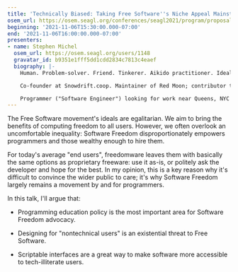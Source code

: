 ```yaml
---
title: 'Technically Biased: Taking Free Software''s Niche Appeal Mainstream'
osem_url: https://osem.seagl.org/conferences/seagl2021/program/proposals/822
beginning: '2021-11-06T15:30:00.000-07:00'
end: '2021-11-06T16:00:00.000-07:00'
presenters:
- name: Stephen Michel
  osem_url: https://osem.seagl.org/users/1148
  gravatar_id: b9351e1fff5dd1cdd2834c7813c4eaef
  biography: |-
    Human. Problem-solver. Friend. Tinkerer. Aikido practitioner. Idealist (within reason). Aspiring imperfectionist. Musician.

    Co-founder at Snowdrift.coop. Maintainer of Red Moon; contributor to the F-Droid ecosystem. GNU/Linux user and [FLO](https://wiki.snowdrift.coop/about/free-libre-open#flo)SS advocate since 2010.

    Programmer ("Software Engineer") looking for work near Queens, NYC (or remote). Contact: [seagl-bio-2021@smichel.me](mailto:seagl-bio-2021@smichel.me)
---
```


The Free Software movement's ideals are egalitarian. We aim to bring the benefits of computing freedom to all users. However, we often overlook an uncomfortable inequality: Software Freedom disproportionately empowers programmers and those wealthy enough to hire them.

For today's average "end users", freedomware leaves them with basically the same options as proprietary freeware: use it as-is, or politely ask the developer and hope for the best. In my opinion, this is a key reason why it's difficult to convince the wider public to care; it's why Software Freedom largely remains a movement by and for programmers.

In this talk, I'll argue that:

- Programming education policy is the most important area for Software Freedom advocacy.

- Designing for "nontechnical users" is an existential threat to Free Software.

- Scriptable interfaces are a great way to make software more accessible to tech-illiterate users.

